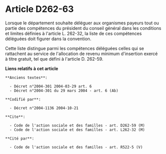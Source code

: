 # Article D262-63

Lorsque le département souhaite déléguer aux organismes payeurs tout ou partie des compétences du président du conseil
général dans les conditions et limites définies à l'article L. 262-32, la liste de ces compétences déléguées doit figurer
dans la convention.

Cette liste distingue parmi les compétences déléguées celles qui se rattachent au service de l'allocation de revenu minimum
d'insertion exercé à titre gratuit, tel que défini à l'article D. 262-59.

**Liens relatifs à cet article**

	**Anciens textes**:

	  - Décret n°2004-301 2004-03-29 art. 6
	  - Décret n°2004-301 du 29 mars 2004 - art. 6 (Ab)

	**Codifié par**:

	  - Décret n°2004-1136 2004-10-21

	**Cite**:

	  - Code de l'action sociale et des familles - art. D262-59 (M)
	  - Code de l'action sociale et des familles - art. L262-32 (M)

	**Cité par**:

	  - Code de l'action sociale et des familles - art. R522-5 (V)
